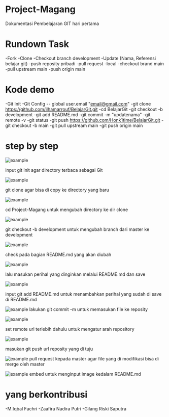 
# Project-Magang

Dokumentasi Pembelajaran GIT hari pertama

# Rundown Task
-Fork 
-Clone 
-Checkout branch development 
-Update (Nama, Referensi belajar git) 
-push reposity pribadi 
-pull request 
-local 
-checkout brand main 
-pull upstream main 
-push origin main

# Kode demo
-Git Init 
-Git Config -- global user.email "email@gmail.com" 
-git clone https://github.com/ilhamarrouf/BelajarGit.git 
-cd BelajarGit -git checkout -b development 
-git add README.md 
-git commit -m "updatenama" 
-git remote -v -git status 
-git push https://github.com/Honk1time/BelajarGit.git 
-git checkout -b main 
-git pull upstream main 
-git push origin main


# step by step
![example](https://raw.githubusercontent.com/zaafiranadira/Project-Magang/main/1.jpeg)

input git init agar directory terbaca sebagai Git

![example](https://raw.githubusercontent.com/zaafiranadira/Project-Magang/main/2.jpeg)

git clone agar bisa di copy ke directory yang baru

![example](https://raw.githubusercontent.com/zaafiranadira/Project-Magang/main/3.jpeg)

cd Project-Magang untuk mengubah directory ke dir clone

![example](https://raw.githubusercontent.com/zaafiranadira/Project-Magang/main/4.jpeg)

git checkout -b development untuk mengubah branch dari master ke development

![example](https://raw.githubusercontent.com/zaafiranadira/Project-Magang/main/7.jpeg)

check pada bagian README.md yang akan diubah

![example](https://raw.githubusercontent.com/zaafiranadira/Project-Magang/main/10.jpeg)

lalu masukan perihal yang dinginkan melalui README.md dan save

![example](https://raw.githubusercontent.com/zaafiranadira/Project-Magang/main/5.jpeg)

input git add README.md untuk menambahkan perihal yang sudah di save di README.md

![example](https://raw.githubusercontent.com/zaafiranadira/Project-Magang/main/11.jpeg)
lakukan git commit -m untuk memasukan file ke reposity

![example](https://raw.githubusercontent.com/zaafiranadira/Project-Magang/main/12.jpeg)

set remote url terlebih dahulu untuk mengatur arah repository

![example](https://raw.githubusercontent.com/zaafiranadira/Project-Magang/main/13.jpeg)

masukan git push url reposity yang di tuju

![example](https://raw.githubusercontent.com/zaafiranadira/Project-Magang/main/14.jpeg)
pull request kepada master agar file yang di modifikasi bisa di merge oleh master 

![example](https://raw.githubusercontent.com/zaafiranadira/Project-Magang/main/17.jpeg)
embed untuk menginput image kedalam README.md 





# yang berkontribusi
-M.Iqbal Fachri 
-Zaafira Nadira Putri 
-Gilang Riski Saputra